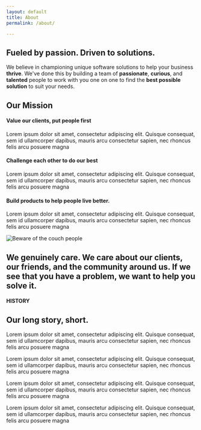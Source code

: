 ```yaml
---
layout: default
title: About
permalink: /about/

---
```

<article class="hero hero--about">
    <div class="hero__content hero__content--short">
        <h2 class="hero__title">Fueled by passion. Driven to solutions. </h2>
        <p class="hero__summary">We believe in championing unique software solutions to help your business <strong>thrive</strong>. We've done this by building a team of <strong>passionate</strong>, <strong>curious</strong>, and <strong>talented</strong> people to work with you one on one to find the <strong>best possible solution</strong> to suit your needs.</p>    
    </div>
</article>

<section class="about-container">
    <article>
        <h2>Our Mission</h2>
        <h4>Value our clients, put people first</h4>
        <p>
            Lorem ipsum dolor sit amet, consectetur adipiscing elit. Quisque consequat, sem id ullamcorper dapibus, mauris arcu consectetur sapien, nec rhoncus felis arcu posuere magna
        </p>
        <h4>Challenge each other to do our best</h4>
        <p>
            Lorem ipsum dolor sit amet, consectetur adipiscing elit. Quisque consequat, sem id ullamcorper dapibus, mauris arcu consectetur sapien, nec rhoncus felis arcu posuere magna
        </p>
        <h4>Build products to help people live better.</h4>
        <p>
            Lorem ipsum dolor sit amet, consectetur adipiscing elit. Quisque consequat, sem id ullamcorper dapibus, mauris arcu consectetur sapien, nec rhoncus felis arcu posuere magna
        </p>
    </article>
    <article>
        <img src="{{ site.baseurl }}/assets/images/couch-people.png" alt="Beware of the couch people">
    </article>
</section>

<section class="about-inverse">
    <article class="about-container">
        <h2>We genuinely care. We care about our clients, our friends, and the community around us. If we see that you have a problem, <strong>we want to help you solve it.</strong></h2>
    </article>
</section>

<section class="about-container">
    <h4>HISTORY</h4>
    <h2>Our long story, short.</h2>
    <article>
        <p>
            Lorem ipsum dolor sit amet, consectetur adipiscing elit. Quisque consequat, sem id ullamcorper dapibus, mauris arcu consectetur sapien, nec rhoncus felis arcu posuere magna
        </p>
        <p>
            Lorem ipsum dolor sit amet, consectetur adipiscing elit. Quisque consequat, sem id ullamcorper dapibus, mauris arcu consectetur sapien, nec rhoncus felis arcu posuere magna
        </p>
    </article>
    <article>
        <p>
            Lorem ipsum dolor sit amet, consectetur adipiscing elit. Quisque consequat, sem id ullamcorper dapibus, mauris arcu consectetur sapien, nec rhoncus felis arcu posuere magna
        </p>
        <p>
            Lorem ipsum dolor sit amet, consectetur adipiscing elit. Quisque consequat, sem id ullamcorper dapibus, mauris arcu consectetur sapien, nec rhoncus felis arcu posuere magna
        </p>
    </article>
</section>

